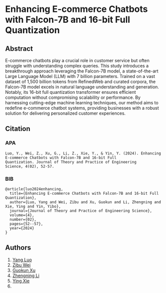 # Enhancing E-commerce Chatbots with Falcon-7B and 16-bit Full Quantization

## Abstract
E-commerce chatbots play a crucial role in customer service but often struggle with understanding complex
queries. This study introduces a breakthrough approach leveraging the Falcon-7B model, a state-of-the-art Large
Language Model (LLM) with 7 billion parameters. Trained on a vast dataset of 1,500 billion tokens from RefinedWeb and
curated corpora, the Falcon-7B model excels in natural language understanding and generation. Notably, its 16-bit full
quantization transformer ensures efficient computation without compromising scalability or performance. By harnessing
cutting-edge machine learning techniques, our method aims to redefine e-commerce chatbot systems, providing businesses
with a robust solution for delivering personalized customer experiences.

## Citation
### APA
```
Luo, Y., Wei, Z., Xu, G., Li, Z., Xie, Y., & Yin, Y. (2024). Enhancing E-commerce Chatbots with Falcon-7B and 16-bit Full Quantization. Journal of Theory and Practice of Engineering Science, 4(02), 52-57.
```

### BIB
```
@article{luo2024enhancing,
  title={Enhancing E-commerce Chatbots with Falcon-7B and 16-bit Full Quantization},
  author={Luo, Yang and Wei, Zibu and Xu, Guokun and Li, Zhengning and Xie, Ying and Yin, Yibo},
  journal={Journal of Theory and Practice of Engineering Science},
  volume={4},
  number={02},
  pages={52--57},
  year={2024}
}
```
## Authors
1. [Yang Luo](https://github.com/LuoYangDxx)
2. [Zibu Wei](https://github.com/dominik024)
3. [Guokun Xu](https://github.com/Matthewave)
4. [Zhengning Li](https://github.com/jim9586)
5. [Ying Xie](https://github.com/Florax1218)
6.
